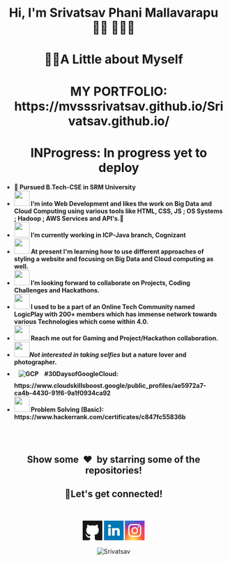 
<p align='center'><h1 align='center'>Hi, I'm Srivatsav Phani Mallavarapu 👋🏾 👩🏾‍💻</h1>
<p align='center'><h1 align='center'>👩‍💻A Little about Myself<br></h1>
	 <ul><strong>
<p align='center'><h1 align='center'> MY PORTFOLIO: https://mvsssrivatsav.github.io/Srivatsav.github.io/ </h1> 
	<h1 align='center'> 
		INProgress: In progress yet to deploy </h1>
  <li>🌱 Pursued B.Tech-CSE in SRM University</li>
	<li><img src="https://css-tricks.com/wp-content/uploads/2015/03/flickity.gif" height=35 width=35> I’m into Web Development and likes the work on Big Data and Cloud Computing using various tools like HTML, CSS, JS ; OS Systems ; Hadoop ; AWS Services and API's.👀 </li>
	<li><img src="https://media.tenor.com/images/e3b526d8c4a8fa8ce985a1475a2052c1/tenor.gif" height=35 width=35><span> I’m currently working in ICP-Java branch, Cognizant</span></li>
	<li><img src="https://media.tenor.com/images/f38e928f2a6c074324a48bf161603271/tenor.gif" height=35 width=35> <span> At present I'm learning how to use different approaches of styling a website and focusing on Big Data and Cloud computing as well.</span></li>
	<li><img src="https://media.tenor.com/images/798da9f756994c9adc0444c214801e3e/tenor.gif" height=35 width=35><span> I’m looking forward to collaborate on Projects, Coding Challenges and Hackathons.</span></li>
	<li><img src="https://c.tenor.com/KKrn7yg0iXAAAAAj/joe-biden-biden.gif" height=35 width=35><span> I used to be a part of an Online Tech Community named LogicPlay with 200+ members which has immense network towards various Technologies which come within 4.0.</span></li>
	<li><img src="https://media.tenor.com/images/dcf6ddd99688a8d3228580881953fc09/tenor.gif" height=35 width=35><span> Reach me out for Gaming and Project/Hackathon collaboration.</span></li>
	<li><span><img src="https://c.tenor.com/ik-NNXKi_0sAAAAj/took-selfies-selfie-hand.gif" height=35 width=35><em>Not interested in taking selfies</em><b> but a nature lover and photographer. </b></span></li>
  <li><span><img style="margin: 10px" src="https://profilinator.rishav.dev/skills-assets/google_cloud-icon.svg" alt="GCP" height="35" width="35" /> #30DaysofGoogleCloud: https://www.cloudskillsboost.google/public_profiles/ae5972a7-ca4b-4430-91f6-9a1f0934ca92 </span></li>
  <li><span><img src="https://media.tenor.com/images/f38e928f2a6c074324a48bf161603271/tenor.gif" height=35 width=35> Problem Solving (Basic): https://www.hackerrank.com/certificates/c847fc55836b </span></li>
</strong></ul>
<br>
  
<br>
<h2 align="center">Show some &nbsp;❤️&nbsp; by starring some of the repositories!</h2>
<h2 align=center> 🤝Let's get connected!</h2> <br>
<p align = 'center'>
<a href = https://github.com/Srivatsav2001 target='blank'> <img src=https://github.com/edent/SuperTinyIcons/blob/master/images/svg/github.svg height='45' weight='45'/></a>
<a href = https://www.linkedin.com/in/srivatsav-phani-mallavarapu-650204197/ target='blank'> <img src=https://github.com/edent/SuperTinyIcons/blob/master/images/svg/linkedin.svg height='45' weight='45'/></a> 
<a href = https://www.instagram.com/srivatsav_2609 target='blank'> <img src=https://github.com/edent/SuperTinyIcons/blob/master/images/svg/instagram.svg height='45' weight='45'/></a>
</a>
<p align="center"> <img src="https://komarev.com/ghpvc/?username=Srivatsav2001" alt="Srivatsav" /> </p>









<!---
Srivatsav2001/Srivatsav2001 is a ✨ special ✨ repository because its `README.md` (this file) appears on your GitHub profile.
You can click the Preview link to take a look at your changes.
--->
